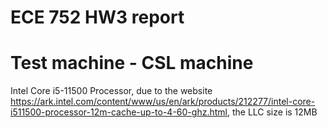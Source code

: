 # ECE 752 HW3 report

# Test machine - CSL machine
Intel Core i5-11500 Processor, due to the website https://ark.intel.com/content/www/us/en/ark/products/212277/intel-core-i511500-processor-12m-cache-up-to-4-60-ghz.html, the LLC size is 12MB